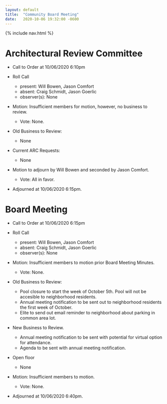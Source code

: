 ```yaml
---
layout: default
title:  "Community Board Meeting"
date:   2020-10-06 19:32:00 -0600
---
```


{% include nav.html %}

# Architectural Review Committee

- Call to Order at 10/06/2020 6:10pm
- Roll Call
    - present: Will Bowen, Jason Comfort
    - absent: Craig Schmidt, Jason Goerlic
    - observer(s): None
- Motion: Insufficient members for motion, however, no business to review. 
  - Vote: None.

- Old Business to Review:
  - None

- Current ARC Requests:
  - None

  
- Motion to adjourn by Will Bowen and seconded by Jason Comfort.
  - Vote: All in favor.
- Adjourned at 10/06/2020 6:15pm.

# Board Meeting

- Call to Order at 10/06/2020 6:15pm
- Roll Call
    - present: Will Bowen, Jason Comfort
    - absent: Craig Schmidt, Jason Goerlic
    - observer(s): None

- Motion: Insufficient members to motion prior Board Meeting Minutes.
  - Vote: None.

- Old Business to Review:
  - Pool closure to start the week of October 5th. Pool will not be accesible to neighborhood residents.
  - Annual meeting notification to be sent out to neighborhood residents the first week of October.
  - Elite to send out email reminder to neighborhood about parking in common area lot.

- New Business to Review.
  - Annual meeting notification to be sent with potential for virtual option for attendance.
  - Agenda to be sent with annual meeting notification.

- Open floor
  - None

- Motion: Insufficient members to motion. 
  - Vote: None.
- Adjourned at 10/06/2020 6:40pm.
